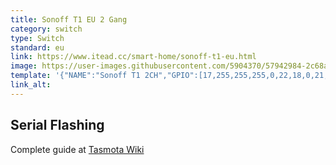 ```yaml
---
title: Sonoff T1 EU 2 Gang
category: switch
type: Switch
standard: eu
link: https://www.itead.cc/smart-home/sonoff-t1-eu.html
image: https://user-images.githubusercontent.com/5904370/57942984-2c68a980-78d3-11e9-9781-dc9170916d86.png
template: '{"NAME":"Sonoff T1 2CH","GPIO":[17,255,255,255,0,22,18,0,21,56,0,0,0],"FLAG":0,"BASE":29}' 
link_alt: 
---
```

## Serial Flashing
Complete guide at [Tasmota Wiki](https://github.com/arendst/Sonoff-Tasmota/wiki/Sonoff-T1)